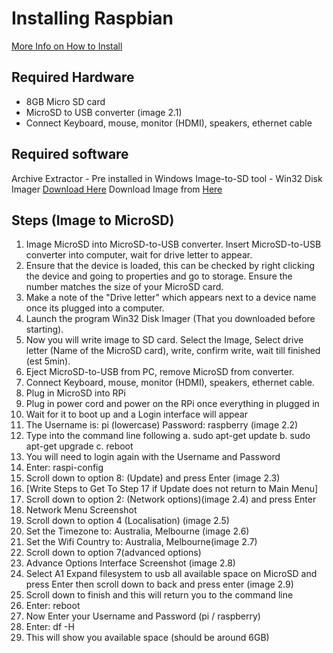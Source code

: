 # Installing Raspbian
[More Info on How to Install](https://www.raspberrypi.org/documentation/installation/installing-images/README.md)
## Required Hardware

 - 8GB Micro SD card
 - MicroSD to USB converter (image 2.1)
 - Connect Keyboard, mouse, monitor (HDMI), speakers, ethernet cable

## Required software 

Archive Extractor  - Pre installed in Windows
Image-to-SD tool - Win32 Disk Imager [Download Here](https://www.portablefreeware.com/?id=2018)
Download Image from [Here](https://www.raspberrypi.org/downloads/)

## Steps (Image to MicroSD)

 1. Image MicroSD into MicroSD-to-USB converter. Insert MicroSD-to-USB converter into computer, wait for drive letter to appear.
 2. Ensure that the device is loaded, this can be checked by right clicking the device and going to properties and go to storage. Ensure the number matches the size of your MicroSD card.
 3. Make a note of the "Drive letter" which appears next to a device name once its plugged into a computer.
 4. Launch the program Win32 Disk Imager (That you downloaded before starting).
 5. Now you will write image to SD card. Select the Image, Select drive letter (Name of the MicroSD card), write, confirm write, wait till finished (est 5min).
 6. Eject MicroSD-to-USB from PC, remove MicroSD from converter.
 7. Connect Keyboard, mouse, monitor (HDMI), speakers, ethernet cable.
 8. Plug in MicroSD into RPi
 9. Plug in power cord and power on the RPi once everything in plugged in
 10. Wait for it to boot up and a Login interface will appear
 11. The Username is: pi (lowercase) Password: raspberry (image 2.2)
 12. Type into the command line following
	 a. sudo apt-get update
	 b. sudo apt-get upgrade
	 c. reboot
  13. You will need to login again with the Username and Password
  14. Enter: raspi-config
  15. Scroll down to option 8: (Update) and press Enter (image 2.3)
  16. [Write Steps to Get To Step 17 if Update does not return to Main Menu]
  17. Scroll down to option 2: (Network options)(image 2.4) and press Enter
  18. Network Menu Screenshot
  19. Scroll down to option 4 (Localisation) (image 2.5)
  20. Set the Timezone to: Australia, Melbourne (image 2.6)
  21. Set the Wifi Country to: Australia, Melbourne(image 2.7)
  22. Scroll down to option 7(advanced options)
  23. Advance Options Interface Screenshot (image 2.8)
  24. Select A1 Expand filesystem to usb all available space on MicroSD and press Enter then scroll down to back and press enter (image 2.9)
  25. Scroll down to finish and this will return you to the command line
  26. Enter: reboot
  27. Now Enter your Username and Password (pi / raspberry)
  28. Enter: df -H
  29. This will show you available space (should be around 6GB)
